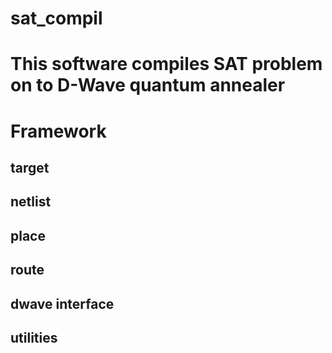 # sat_compil# This software compiles SAT problem on to D-Wave quantum annealer# Framework##  target##  netlist##  place##  route##  dwave interface##  utilities